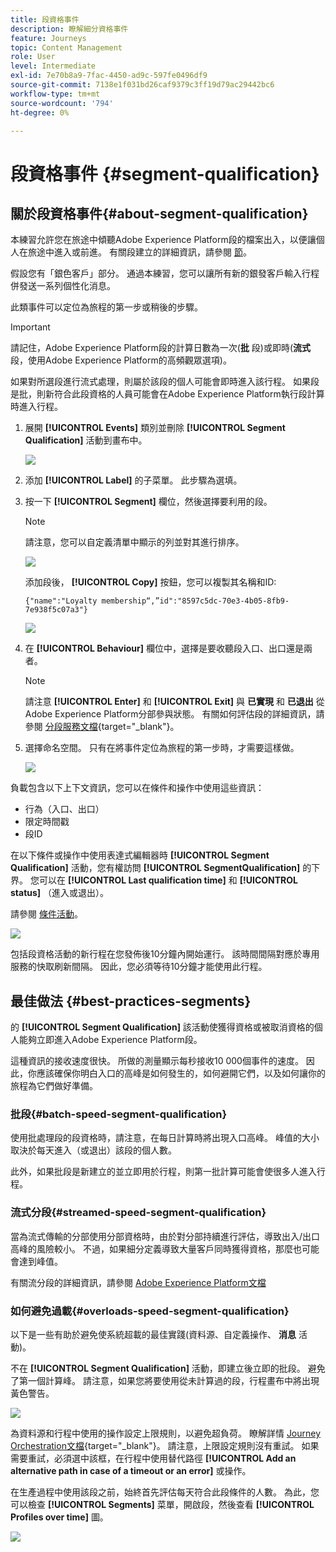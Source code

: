 ```yaml
---
title: 段資格事件
description: 瞭解細分資格事件
feature: Journeys
topic: Content Management
role: User
level: Intermediate
exl-id: 7e70b8a9-7fac-4450-ad9c-597fe0496df9
source-git-commit: 7138e1f031bd26caf9379c3ff19d79ac29442bc6
workflow-type: tm+mt
source-wordcount: '794'
ht-degree: 0%

---
```


# 段資格事件 {#segment-qualification}

## 關於段資格事件{#about-segment-qualification}

本練習允許您在旅途中傾聽Adobe Experience Platform段的檔案出入，以便讓個人在旅途中進入或前進。 有關段建立的詳細資訊，請參閱 [節](../segment/about-segments.md)。

假設您有「銀色客戶」部分。 通過本練習，您可以讓所有新的銀發客戶輸入行程併發送一系列個性化消息。

此類事件可以定位為旅程的第一步或稍後的步驟。

>[!IMPORTANT]
>
>請記住，Adobe Experience Platform段的計算日數為一次(**批** 段)或即時(**流式** 段，使用Adobe Experience Platform的高頻觀眾選項)。
>
>如果對所選段進行流式處理，則屬於該段的個人可能會即時進入該行程。 如果段是批，則新符合此段資格的人員可能會在Adobe Experience Platform執行段計算時進入行程。


1. 展開 **[!UICONTROL Events]** 類別並刪除 **[!UICONTROL Segment Qualification]** 活動到畫布中。

   ![](../assets/segment5.png)

1. 添加 **[!UICONTROL Label]** 的子菜單。 此步驟為選填。

1. 按一下 **[!UICONTROL Segment]** 欄位，然後選擇要利用的段。

   >[!NOTE]
   >
   >請注意，您可以自定義清單中顯示的列並對其進行排序。

   ![](../assets/segment6.png)

   添加段後， **[!UICONTROL Copy]** 按鈕，您可以複製其名稱和ID:

   `{"name":"Loyalty membership“,”id":"8597c5dc-70e3-4b05-8fb9-7e938f5c07a3"}`

   ![](../assets/segment-copy.png)

1. 在 **[!UICONTROL Behaviour]** 欄位中，選擇是要收聽段入口、出口還是兩者。

   >[!NOTE]
   >
   >請注意 **[!UICONTROL Enter]** 和 **[!UICONTROL Exit]** 與 **已實現** 和 **已退出** 從Adobe Experience Platform分部參與狀態。 有關如何評估段的詳細資訊，請參閱 [分段服務文檔](https://experienceleague.adobe.com/docs/experience-platform/segmentation/tutorials/evaluate-a-segment.html#interpret-segment-results){target=&quot;_blank&quot;}。

1. 選擇命名空間。 只有在將事件定位為旅程的第一步時，才需要這樣做。

   ![](../assets/segment7.png)

負載包含以下上下文資訊，您可以在條件和操作中使用這些資訊：

* 行為（入口、出口）
* 限定時間戳
* 段ID

在以下條件或操作中使用表達式編輯器時 **[!UICONTROL Segment Qualification]** 活動，您有權訪問 **[!UICONTROL SegmentQualification]** 的下界。 您可以在 **[!UICONTROL Last qualification time]** 和 **[!UICONTROL status]** （進入或退出）。

請參閱 [條件活動](../building-journeys/condition-activity.md#about_condition)。

![](../assets/segment8.png)

包括段資格活動的新行程在您發佈後10分鐘內開始運行。 該時間間隔對應於專用服務的快取刷新間隔。 因此，您必須等待10分鐘才能使用此行程。

## 最佳做法 {#best-practices-segments}

的 **[!UICONTROL Segment Qualification]** 該活動使獲得資格或被取消資格的個人能夠立即進入Adobe Experience Platform段。

這種資訊的接收速度很快。 所做的測量顯示每秒接收10 000個事件的速度。 因此，你應該確保你明白入口的高峰是如何發生的，如何避開它們，以及如何讓你的旅程為它們做好準備。

### 批段{#batch-speed-segment-qualification}

使用批處理段的段資格時，請注意，在每日計算時將出現入口高峰。 峰值的大小取決於每天進入（或退出）該段的個人數。

此外，如果批段是新建立的並立即用於行程，則第一批計算可能會使很多人進入行程。

### 流式分段{#streamed-speed-segment-qualification}

當為流式傳輸的分部使用分部資格時，由於對分部持續進行評估，導致出入/出口高峰的風險較小。 不過，如果細分定義導致大量客戶同時獲得資格，那麼也可能會達到峰值。

有關流分段的詳細資訊，請參閱 [Adobe Experience Platform文檔](https://experienceleague.adobe.com/docs/experience-platform/segmentation/api/streaming-segmentation.html#api)

### 如何避免過載{#overloads-speed-segment-qualification}

以下是一些有助於避免使系統超載的最佳實踐(資料源、自定義操作、 **消息** 活動)。

不在 **[!UICONTROL Segment Qualification]** 活動，即建立後立即的批段。 避免了第一個計算峰。 請注意，如果您將要使用從未計算過的段，行程畫布中將出現黃色警告。

![](../assets/segment-error.png)

為資料源和行程中使用的操作設定上限規則，以避免超負荷。 瞭解詳情 [Journey Orchestration文檔](https://experienceleague.adobe.com/docs/journeys/using/working-with-apis/capping.html){target=&quot;_blank&quot;}。 請注意，上限設定規則沒有重試。 如果需要重試，必須選中該框，在行程中使用替代路徑 **[!UICONTROL Add an alternative path in case of a timeout or an error]** 或操作。

在生產過程中使用該段之前，始終首先評估每天符合此段條件的人數。 為此，您可以檢查 **[!UICONTROL Segments]** 菜單，開啟段，然後查看 **[!UICONTROL Profiles over time]** 圖。

![](../assets/segment-overload.png)
